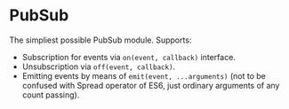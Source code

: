 # PubSub
The simpliest possible PubSub module. Supports:

* Subscription for events via `on(event, callback)` interface.
* Unsubscription via `off(event, callback)`.
* Emitting events by means of `emit(event, ...arguments)` (not to be confused with Spread operator of ES6, just ordinary arguments of any count passing).